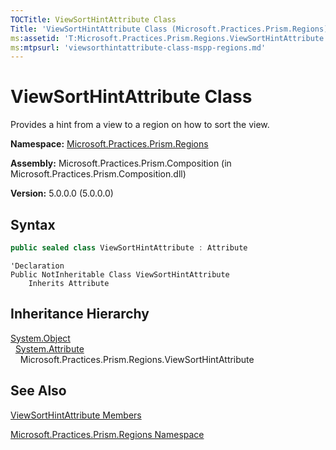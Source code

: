 ```yaml
---
TOCTitle: ViewSortHintAttribute Class
Title: 'ViewSortHintAttribute Class (Microsoft.Practices.Prism.Regions)'
ms:assetid: 'T:Microsoft.Practices.Prism.Regions.ViewSortHintAttribute'
ms:mtpsurl: 'viewsorthintattribute-class-mspp-regions.md'
---
```



# ViewSortHintAttribute Class

Provides a hint from a view to a region on how to sort the view.

**Namespace:** [Microsoft.Practices.Prism.Regions](/patterns-practices/reference/mspp-regions-namespace)

**Assembly:** Microsoft.Practices.Prism.Composition (in Microsoft.Practices.Prism.Composition.dll)

**Version:** 5.0.0.0 (5.0.0.0)

## Syntax
```C#
public sealed class ViewSortHintAttribute : Attribute
```
```VB
'Declaration
Public NotInheritable Class ViewSortHintAttribute
	Inherits Attribute
```

## Inheritance Hierarchy

[System.Object](http://msdn.microsoft.com/en-us/library/e5kfa45b)  
  [System.Attribute](http://msdn.microsoft.com/en-us/library/e8kc3626)  
    Microsoft.Practices.Prism.Regions.ViewSortHintAttribute

## See Also

[ViewSortHintAttribute Members](/patterns-practices/reference/viewsorthintattribute-members-mspp-regions)

[Microsoft.Practices.Prism.Regions Namespace](/patterns-practices/reference/mspp-regions-namespace)